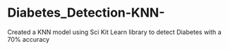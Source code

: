 # Diabetes_Detection-KNN-
Created a KNN model using Sci Kit Learn library to detect Diabetes with a 70% accuracy 
